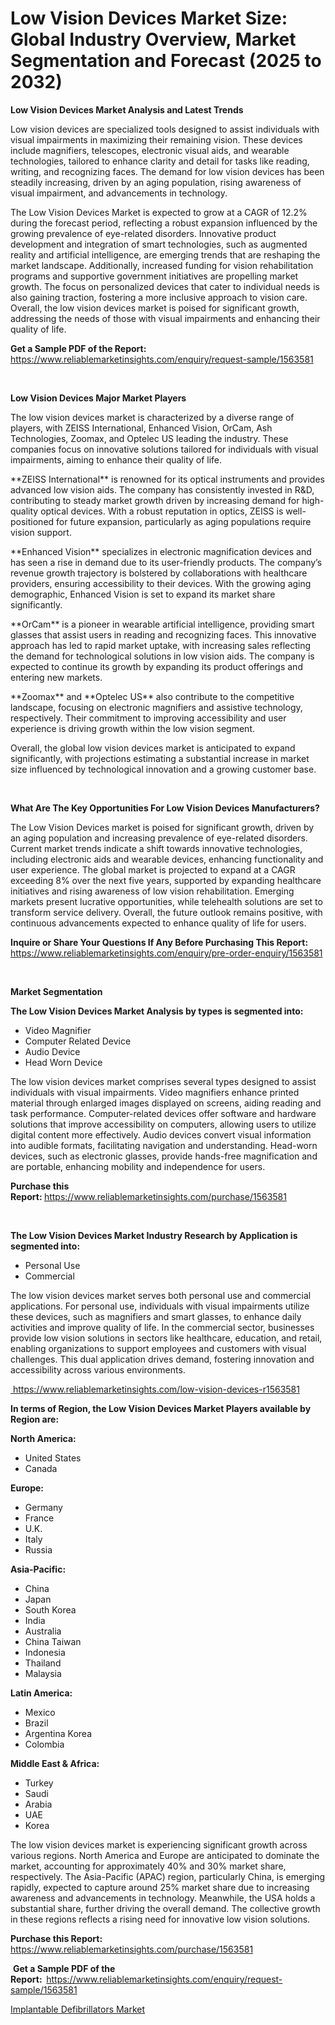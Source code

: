 <p><h1>Low Vision Devices Market Size: Global Industry Overview, Market Segmentation and Forecast (2025 to 2032)</h1></p><p><strong>Low Vision Devices Market Analysis and Latest Trends</strong></p>
<p><p>Low vision devices are specialized tools designed to assist individuals with visual impairments in maximizing their remaining vision. These devices include magnifiers, telescopes, electronic visual aids, and wearable technologies, tailored to enhance clarity and detail for tasks like reading, writing, and recognizing faces. The demand for low vision devices has been steadily increasing, driven by an aging population, rising awareness of visual impairment, and advancements in technology.</p><p>The Low Vision Devices Market is expected to grow at a CAGR of 12.2% during the forecast period, reflecting a robust expansion influenced by the growing prevalence of eye-related disorders. Innovative product development and integration of smart technologies, such as augmented reality and artificial intelligence, are emerging trends that are reshaping the market landscape. Additionally, increased funding for vision rehabilitation programs and supportive government initiatives are propelling market growth. The focus on personalized devices that cater to individual needs is also gaining traction, fostering a more inclusive approach to vision care. Overall, the low vision devices market is poised for significant growth, addressing the needs of those with visual impairments and enhancing their quality of life.</p></p>
<p><strong>Get a Sample PDF of the Report:&nbsp;</strong> <a href="https://www.reliablemarketinsights.com/enquiry/request-sample/1563581?utm_campaign=3118&utm_medium=2&utm_source=Github&utm_content=ia&utm_term=04032025&utm_id=low-vision-devices">https://www.reliablemarketinsights.com/enquiry/request-sample/1563581</a></p>
<p>&nbsp;</p>
<p><strong>Low Vision Devices Major Market Players</strong></p>
<p><p>The low vision devices market is characterized by a diverse range of players, with ZEISS International, Enhanced Vision, OrCam, Ash Technologies, Zoomax, and Optelec US leading the industry. These companies focus on innovative solutions tailored for individuals with visual impairments, aiming to enhance their quality of life.</p><p>**ZEISS International** is renowned for its optical instruments and provides advanced low vision aids. The company has consistently invested in R&D, contributing to steady market growth driven by increasing demand for high-quality optical devices. With a robust reputation in optics, ZEISS is well-positioned for future expansion, particularly as aging populations require vision support.</p><p>**Enhanced Vision** specializes in electronic magnification devices and has seen a rise in demand due to its user-friendly products. The company’s revenue growth trajectory is bolstered by collaborations with healthcare providers, ensuring accessibility to their devices. With the growing aging demographic, Enhanced Vision is set to expand its market share significantly.</p><p>**OrCam** is a pioneer in wearable artificial intelligence, providing smart glasses that assist users in reading and recognizing faces. This innovative approach has led to rapid market uptake, with increasing sales reflecting the demand for technological solutions in low vision aids. The company is expected to continue its growth by expanding its product offerings and entering new markets.</p><p>**Zoomax** and **Optelec US** also contribute to the competitive landscape, focusing on electronic magnifiers and assistive technology, respectively. Their commitment to improving accessibility and user experience is driving growth within the low vision segment.</p><p>Overall, the global low vision devices market is anticipated to expand significantly, with projections estimating a substantial increase in market size influenced by technological innovation and a growing customer base.</p></p>
<p>&nbsp;</p>
<p><strong>What Are The Key Opportunities For Low Vision Devices Manufacturers?</strong></p>
<p><p>The Low Vision Devices market is poised for significant growth, driven by an aging population and increasing prevalence of eye-related disorders. Current market trends indicate a shift towards innovative technologies, including electronic aids and wearable devices, enhancing functionality and user experience. The global market is projected to expand at a CAGR exceeding 8% over the next five years, supported by expanding healthcare initiatives and rising awareness of low vision rehabilitation. Emerging markets present lucrative opportunities, while telehealth solutions are set to transform service delivery. Overall, the future outlook remains positive, with continuous advancements expected to enhance quality of life for users.</p></p>
<p><strong>Inquire or Share Your Questions If Any Before Purchasing This Report:</strong> <a href="https://www.reliablemarketinsights.com/enquiry/pre-order-enquiry/1563581?utm_campaign=3118&utm_medium=2&utm_source=Github&utm_content=ia&utm_term=04032025&utm_id=low-vision-devices">https://www.reliablemarketinsights.com/enquiry/pre-order-enquiry/1563581</a></p>
<p>&nbsp;</p>
<p><strong>Market Segmentation</strong></p>
<p><strong>The Low Vision Devices Market Analysis by types is segmented into:</strong></p>
<p><ul><li>Video Magnifier</li><li>Computer Related Device</li><li>Audio Device</li><li>Head Worn Device</li></ul></p>
<p><p>The low vision devices market comprises several types designed to assist individuals with visual impairments. Video magnifiers enhance printed material through enlarged images displayed on screens, aiding reading and task performance. Computer-related devices offer software and hardware solutions that improve accessibility on computers, allowing users to utilize digital content more effectively. Audio devices convert visual information into audible formats, facilitating navigation and understanding. Head-worn devices, such as electronic glasses, provide hands-free magnification and are portable, enhancing mobility and independence for users.</p></p>
<p><strong>Purchase this Report:&nbsp;</strong><a href="https://www.reliablemarketinsights.com/purchase/1563581?utm_campaign=3118&utm_medium=2&utm_source=Github&utm_content=ia&utm_term=04032025&utm_id=low-vision-devices">https://www.reliablemarketinsights.com/purchase/1563581</a></p>
<p>&nbsp;</p>
<p><strong>The Low Vision Devices Market Industry Research by Application is segmented into:</strong></p>
<p><ul><li>Personal Use</li><li>Commercial</li></ul></p>
<p><p>The low vision devices market serves both personal use and commercial applications. For personal use, individuals with visual impairments utilize these devices, such as magnifiers and smart glasses, to enhance daily activities and improve quality of life. In the commercial sector, businesses provide low vision solutions in sectors like healthcare, education, and retail, enabling organizations to support employees and customers with visual challenges. This dual application drives demand, fostering innovation and accessibility across various environments.</p></p>
<p><a href="https://www.reliablemarketinsights.com/low-vision-devices-r1563581?utm_campaign=3118&utm_medium=2&utm_source=Github&utm_content=ia&utm_term=04032025&utm_id=low-vision-devices">&nbsp;https://www.reliablemarketinsights.com/low-vision-devices-r1563581</a></p>
<p><strong>In terms of Region, the Low Vision Devices Market Players available by Region are:</strong></p>
<p>
    <p> <strong> North America: </strong>
        <ul>
            <li>United States</li>
            <li>Canada</li>
        </ul>
        </p> 
    <p> <strong> Europe: </strong>
        <ul>
            <li>Germany</li>
            <li>France</li>
            <li>U.K.</li>
            <li>Italy</li>
            <li>Russia</li>
        </ul>
        </p> 
    <p> <strong> Asia-Pacific: </strong>
        <ul>
            <li>China</li>
            <li>Japan</li>
            <li>South Korea</li>
            <li>India</li>
            <li>Australia</li>
            <li>China Taiwan</li>
            <li>Indonesia</li>
            <li>Thailand</li>
            <li>Malaysia</li>
        </ul>
        </p> 
    <p> <strong> Latin America: </strong>
        <ul>
            <li>Mexico</li>
            <li>Brazil</li>
            <li>Argentina Korea</li>
            <li>Colombia</li>
        </ul>
        </p> 
    <p> <strong> Middle East & Africa: </strong>
        <ul>
            <li>Turkey</li>
            <li>Saudi</li>
            <li>Arabia</li>
            <li>UAE</li>
            <li>Korea</li>
        </ul>
    </p>
    </p>
<p><p>The low vision devices market is experiencing significant growth across various regions. North America and Europe are anticipated to dominate the market, accounting for approximately 40% and 30% market share, respectively. The Asia-Pacific (APAC) region, particularly China, is emerging rapidly, expected to capture around 25% market share due to increasing awareness and advancements in technology. Meanwhile, the USA holds a substantial share, further driving the overall demand. The collective growth in these regions reflects a rising need for innovative low vision solutions.</p></p>
<p><strong>Purchase this Report: </strong><a href="https://www.reliablemarketinsights.com/purchase/1563581?utm_campaign=3118&utm_medium=2&utm_source=Github&utm_content=ia&utm_term=04032025&utm_id=low-vision-devices">https://www.reliablemarketinsights.com/purchase/1563581</a></p>
<p>&nbsp;<strong>Get a Sample PDF of the Report:&nbsp;&nbsp;</strong><a href="https://www.reliablemarketinsights.com/enquiry/request-sample/1563581?utm_campaign=3118&utm_medium=2&utm_source=Github&utm_content=ia&utm_term=04032025&utm_id=low-vision-devices">https://www.reliablemarketinsights.com/enquiry/request-sample/1563581</a></p>
<p><strong></strong></p>
<p><p><a href="https://github.com/muhjanaidu/Market-Research-Report-List-1/blob/main/implantable-defibrillators-market.md?utm_campaign=3118&utm_medium=2&utm_source=Github&utm_content=ia&utm_term=04032025&utm_id=low-vision-devices">Implantable Defibrillators Market</a></p></p>